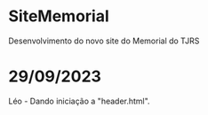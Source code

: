 # SiteMemorial
Desenvolvimento do novo site do Memorial do TJRS

# 29/09/2023
Léo - Dando iniciação a "header.html".